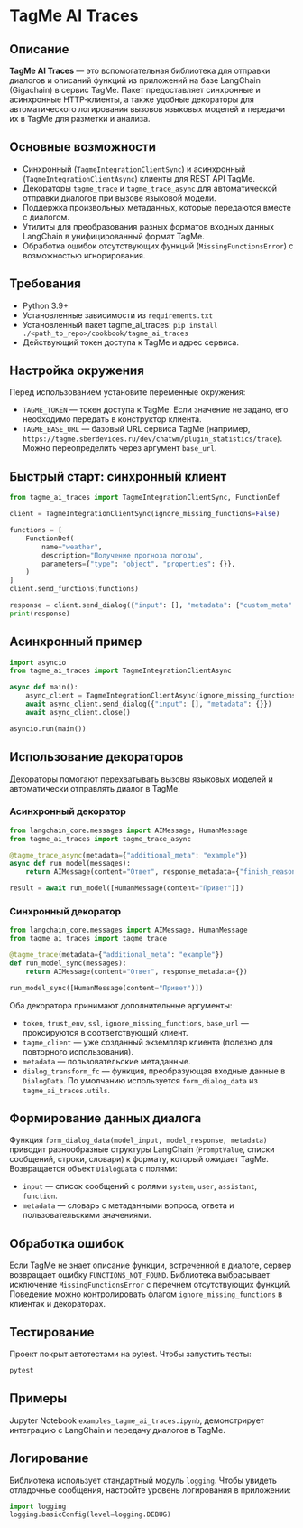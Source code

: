 # TagMe AI Traces

## Описание

**TagMe AI Traces** — это вспомогательная библиотека для отправки диалогов и описаний функций из приложений на базе LangChain (Gigachain) в сервис TagMe. Пакет предоставляет синхронные и асинхронные HTTP‑клиенты, а также удобные декораторы для автоматического логирования вызовов языковых моделей и передачи их в TagMe для разметки и анализа.

## Основные возможности

- Синхронный (`TagmeIntegrationClientSync`) и асинхронный (`TagmeIntegrationClientAsync`) клиенты для REST API TagMe.
- Декораторы `tagme_trace` и `tagme_trace_async` для автоматической отправки диалогов при вызове языковой модели.
- Поддержка произвольных метаданных, которые передаются вместе с диалогом.
- Утилиты для преобразования разных форматов входных данных LangChain в унифицированный формат TagMe.
- Обработка ошибок отсутствующих функций (`MissingFunctionsError`) с возможностью игнорирования.

## Требования

- Python 3.9+
- Установленные зависимости из `requirements.txt`
- Установленный пакет tagme_ai_traces: `pip install ./<path_to_repo>/cookbook/tagme_ai_traces`
- Действующий токен доступа к TagMe и адрес сервиса.

## Настройка окружения

Перед использованием установите переменные окружения:

- `TAGME_TOKEN` — токен доступа к TagMe. Если значение не задано, его необходимо передать в конструктор клиента.
- `TAGME_BASE_URL` — базовый URL сервиса TagMe (например, `https://tagme.sberdevices.ru/dev/chatwm/plugin_statistics/trace`). Можно переопределить через аргумент `base_url`.

## Быстрый старт: синхронный клиент

```python
from tagme_ai_traces import TagmeIntegrationClientSync, FunctionDef

client = TagmeIntegrationClientSync(ignore_missing_functions=False)

functions = [
    FunctionDef(
        name="weather",
        description="Получение прогноза погоды",
        parameters={"type": "object", "properties": {}},
    )
]
client.send_functions(functions)

response = client.send_dialog({"input": [], "metadata": {"custom_meta": {"source": "demo"}}})
print(response)
```

## Асинхронный пример

```python
import asyncio
from tagme_ai_traces import TagmeIntegrationClientAsync

async def main():
    async_client = TagmeIntegrationClientAsync(ignore_missing_functions=True)
    await async_client.send_dialog({"input": [], "metadata": {}})
    await async_client.close()

asyncio.run(main())
```

## Использование декораторов

Декораторы помогают перехватывать вызовы языковых моделей и автоматически отправлять диалог в TagMe.

### Асинхронный декоратор

```python
from langchain_core.messages import AIMessage, HumanMessage
from tagme_ai_traces import tagme_trace_async

@tagme_trace_async(metadata={"additional_meta": "example"})
async def run_model(messages):
    return AIMessage(content="Ответ", response_metadata={"finish_reason": "stop"})

result = await run_model([HumanMessage(content="Привет")])
```

### Синхронный декоратор

```python
from langchain_core.messages import AIMessage, HumanMessage
from tagme_ai_traces import tagme_trace

@tagme_trace(metadata={"additional_meta": "example"})
def run_model_sync(messages):
    return AIMessage(content="Ответ", response_metadata={})

run_model_sync([HumanMessage(content="Привет")])
```

Оба декоратора принимают дополнительные аргументы:

- `token`, `trust_env`, `ssl`, `ignore_missing_functions`, `base_url` — проксируются в соответствующий клиент.
- `tagme_client` — уже созданный экземпляр клиента (полезно для повторного использования).
- `metadata` — пользовательские метаданные.
- `dialog_transform_fc` — функция, преобразующая входные данные в `DialogData`. По умолчанию используется `form_dialog_data` из `tagme_ai_traces.utils`.

## Формирование данных диалога

Функция `form_dialog_data(model_input, model_response, metadata)` приводит разнообразные структуры LangChain (`PromptValue`, списки сообщений, строки, словари) к формату, который ожидает TagMe. Возвращается объект `DialogData` с полями:

- `input` — список сообщений с ролями `system`, `user`, `assistant`, `function`.
- `metadata` — словарь с метаданными вопроса, ответа и пользовательскими значениями.

## Обработка ошибок

Если TagMe не знает описание функции, встреченной в диалоге, сервер возвращает ошибку `FUNCTIONS_NOT_FOUND`. Библиотека выбрасывает исключение `MissingFunctionsError` с перечнем отсутствующих функций. Поведение можно контролировать флагом `ignore_missing_functions` в клиентах и декораторах.

## Тестирование

Проект покрыт автотестами на pytest. Чтобы запустить тесты:

```bash
pytest
```

## Примеры

Jupyter Notebook `examples_tagme_ai_traces.ipynb`, демонстрирует интеграцию с LangChain и передачу диалогов в TagMe.

## Логирование

Библиотека использует стандартный модуль `logging`. Чтобы увидеть отладочные сообщения, настройте уровень логирования в приложении:

```python
import logging
logging.basicConfig(level=logging.DEBUG)
```
